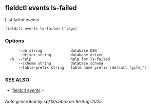 ## fieldctl events ls-failed

List failed events

```
fieldctl events ls-failed [flags]
```

### Options

```
      --db string             database DSN
      --driver string         database driver
  -h, --help                  help for ls-failed
      --schema string         database schema
      --table-prefix string   table name prefix (default "gcfm_")
```

### SEE ALSO

* [fieldctl events](fieldctl_events.md)	 - 

###### Auto generated by spf13/cobra on 16-Aug-2025
